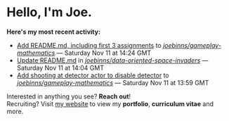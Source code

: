 # Hello, I'm Joe.
**Here's my most recent activity:**<br>
<!--activity_section_start-->
- [Add README.md, including first 3 assignments](https://github.com/joebinns/gameplay-mathematics/commit/4a61cabc63aa3f4795643c537f1edcac479dcefc) to [*joebinns/gameplay-mathematics*](https://github.com/joebinns/gameplay-mathematics) — Saturday Nov 11 at 14:24 GMT
- [Update README.md](https://github.com/joebinns/data-oriented-space-invaders/commit/9576488f409c0e7fbeaeed5e0626365a48bba497) in [*joebinns/data-oriented-space-invaders*](https://github.com/joebinns/data-oriented-space-invaders) — Saturday Nov 11 at 14:04 GMT
- [Add shooting at detector actor to disable detector](https://github.com/joebinns/gameplay-mathematics/commit/c7a4a86b397e6415b033c2772b367f533a389106) to [*joebinns/gameplay-mathematics*](https://github.com/joebinns/gameplay-mathematics) — Saturday Nov 11 at 13:59 GMT
<!--activity_section_end-->

Interested in anything you see? **Reach out**!<br>
Recruiting? Visit [my website](https://joebinns.com/) to view my **portfolio**, **curriculum vitae** and more.
